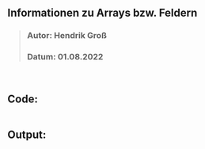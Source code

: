 ## Informationen zu Arrays bzw. Feldern
>### Autor: Hendrik Groß
>### Datum: 01.08.2022
<br/>

## Code:
```cpp

```

## Output:
```

```